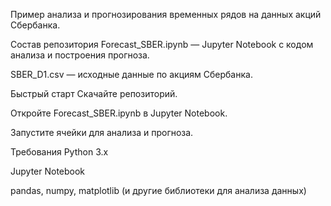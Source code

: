 Пример анализа и прогнозирования временных рядов на данных акций Сбербанка.

Состав репозитория
Forecast_SBER.ipynb — Jupyter Notebook с кодом анализа и построения прогноза.

SBER_D1.csv — исходные данные по акциям Сбербанка.

Быстрый старт
Скачайте репозиторий.

Откройте Forecast_SBER.ipynb в Jupyter Notebook.

Запустите ячейки для анализа и прогноза.

Требования
Python 3.x

Jupyter Notebook

pandas, numpy, matplotlib (и другие библиотеки для анализа данных)
